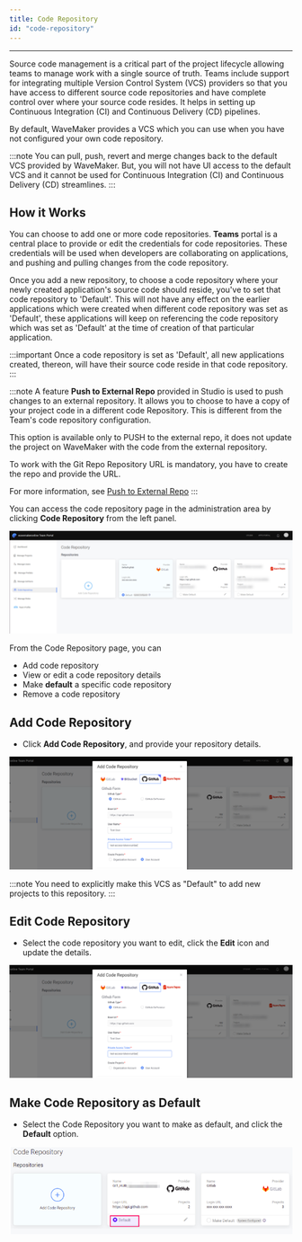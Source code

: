 ```yaml
---
title: Code Repository
id: "code-repository"
---
```

---

Source code management is a critical part of the project lifecycle allowing teams to manage work with a single source of truth. Teams include support for integrating multiple Version Control System (VCS) providers so that you have access to different source code repositories and have complete control over where your source code resides. It helps in setting up Continuous Integration (CI) and Continuous Delivery (CD) pipelines.

By default, WaveMaker provides a VCS which you can use when you have not configured your own code repository.

:::note
You can pull, push, revert and merge changes back to the default VCS provided by WaveMaker. But, you will not have UI access to the default VCS and it cannot be used for Continuous Integration (CI) and Continuous Delivery (CD) streamlines.
:::

## How it Works

You can choose to add one or more code repositories. **Teams** portal is a central place to provide or edit the credentials for code repositories. These credentials will be used when developers are collaborating on applications, and pushing and pulling changes from the code repository.

Once you add a new repository, to choose a code repository where your newly created application's source code should reside, you've to set that code repository to 'Default'. This will not have any effect on the earlier applications which were created when different code repository was set as 'Default', these applications will keep on referencing the code repository which was set as 'Default' at the time of creation of that particular application.

:::important
Once a code repository is set as 'Default', all new applications created, thereon, will have their source code reside in that code repository.
:::

:::note
A feature **Push to External Repo** provided in Studio is used to push changes to an external repository. It allows you to choose to have a copy of your project code in a different code Repository. This is different from the Team's code repository configuration.

This option is available only to PUSH to the external repo, it does not update the project on WaveMaker with the code from the external repository.

To work with the Git Repo Repository URL is mandatory, you have to create the repo and provide the URL.

For more information, see [Push to External Repo](/learn/app-development/dev-integration/developer-collaboration/#push-to-external-repo)
:::

You can access the code repository page in the administration area by clicking **Code Repository** from the left panel.

![Code Repository](/learn/assets/TeamCodeRepository.png)

From the Code Repository page, you can

* Add code repository  
* View or edit a code repository details  
* Make **default** a specific code repository
* Remove a code repository

## Add Code Repository

* Click **Add Code Repository**, and provide your repository details.

![Add Repository](/learn/assets/TeamAddVcsRep.png)

:::note
You need to explicitly make this VCS as "Default" to add new projects to this repository.
:::

## Edit Code Repository

* Select the code repository you want to edit, click the **Edit** icon and update the details.

![Add Repository](/learn/assets/TeamAddVcsRep.png)

## Make Code Repository as Default

* Select the Code Repository you want to make as default, and click the **Default** option.

![Make Repository Default](/learn/assets/TeamMakeVcsDefault.png)
